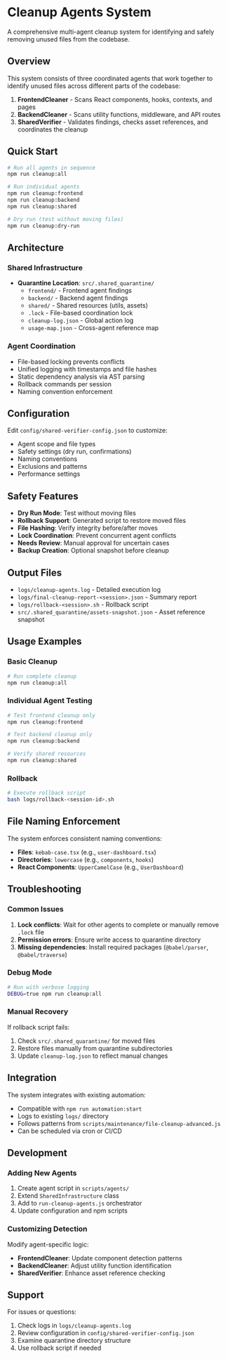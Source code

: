 # Cleanup Agents System

A comprehensive multi-agent cleanup system for identifying and safely removing unused files from the codebase.

## Overview

This system consists of three coordinated agents that work together to identify unused files across different parts of the codebase:

1. **FrontendCleaner** - Scans React components, hooks, contexts, and pages
2. **BackendCleaner** - Scans utility functions, middleware, and API routes
3. **SharedVerifier** - Validates findings, checks asset references, and coordinates the cleanup

## Quick Start

```bash
# Run all agents in sequence
npm run cleanup:all

# Run individual agents
npm run cleanup:frontend
npm run cleanup:backend
npm run cleanup:shared

# Dry run (test without moving files)
npm run cleanup:dry-run
```

## Architecture

### Shared Infrastructure

- **Quarantine Location**: `src/.shared_quarantine/`
  - `frontend/` - Frontend agent findings
  - `backend/` - Backend agent findings
  - `shared/` - Shared resources (utils, assets)
  - `.lock` - File-based coordination lock
  - `cleanup-log.json` - Global action log
  - `usage-map.json` - Cross-agent reference map

### Agent Coordination

- File-based locking prevents conflicts
- Unified logging with timestamps and file hashes
- Static dependency analysis via AST parsing
- Rollback commands per session
- Naming convention enforcement

## Configuration

Edit `config/shared-verifier-config.json` to customize:

- Agent scope and file types
- Safety settings (dry run, confirmations)
- Naming conventions
- Exclusions and patterns
- Performance settings

## Safety Features

- **Dry Run Mode**: Test without moving files
- **Rollback Support**: Generated script to restore moved files
- **File Hashing**: Verify integrity before/after moves
- **Lock Coordination**: Prevent concurrent agent conflicts
- **Needs Review**: Manual approval for uncertain cases
- **Backup Creation**: Optional snapshot before cleanup

## Output Files

- `logs/cleanup-agents.log` - Detailed execution log
- `logs/final-cleanup-report-<session>.json` - Summary report
- `logs/rollback-<session>.sh` - Rollback script
- `src/.shared_quarantine/assets-snapshot.json` - Asset reference snapshot

## Usage Examples

### Basic Cleanup

```bash
# Run complete cleanup
npm run cleanup:all
```

### Individual Agent Testing

```bash
# Test frontend cleanup only
npm run cleanup:frontend

# Test backend cleanup only
npm run cleanup:backend

# Verify shared resources
npm run cleanup:shared
```

### Rollback

```bash
# Execute rollback script
bash logs/rollback-<session-id>.sh
```

## File Naming Enforcement

The system enforces consistent naming conventions:

- **Files**: `kebab-case.tsx` (e.g., `user-dashboard.tsx`)
- **Directories**: `lowercase` (e.g., `components`, `hooks`)
- **React Components**: `UpperCamelCase` (e.g., `UserDashboard`)

## Troubleshooting

### Common Issues

1. **Lock conflicts**: Wait for other agents to complete or manually remove `.lock` file
2. **Permission errors**: Ensure write access to quarantine directory
3. **Missing dependencies**: Install required packages (`@babel/parser`, `@babel/traverse`)

### Debug Mode

```bash
# Run with verbose logging
DEBUG=true npm run cleanup:all
```

### Manual Recovery

If rollback script fails:

1. Check `src/.shared_quarantine/` for moved files
2. Restore files manually from quarantine subdirectories
3. Update `cleanup-log.json` to reflect manual changes

## Integration

The system integrates with existing automation:

- Compatible with `npm run automation:start`
- Logs to existing `logs/` directory
- Follows patterns from `scripts/maintenance/file-cleanup-advanced.js`
- Can be scheduled via cron or CI/CD

## Development

### Adding New Agents

1. Create agent script in `scripts/agents/`
2. Extend `SharedInfrastructure` class
3. Add to `run-cleanup-agents.js` orchestrator
4. Update configuration and npm scripts

### Customizing Detection

Modify agent-specific logic:

- **FrontendCleaner**: Update component detection patterns
- **BackendCleaner**: Adjust utility function identification
- **SharedVerifier**: Enhance asset reference checking

## Support

For issues or questions:

1. Check logs in `logs/cleanup-agents.log`
2. Review configuration in `config/shared-verifier-config.json`
3. Examine quarantine directory structure
4. Use rollback script if needed
